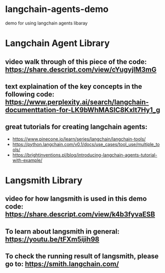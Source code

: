# langchain-agents-demo
demo for using langchain agents libaray

# Langchain Agent Library
## video walk through of this piece of the code: https://share.descript.com/view/cYugyjlM3mG
## text explaination of the key concepts in the following code: https://www.perplexity.ai/search/langchain-documenttation-for-LK9bWhMASlC8Kxlt7Hy1_g

## great tutorials for creating langchain agents:
- https://www.pinecone.io/learn/series/langchain/langchain-tools/
- https://python.langchain.com/v0.1/docs/use_cases/tool_use/multiple_tools/
- https://brightinventions.pl/blog/introducing-langchain-agents-tutorial-with-example/

# Langsmith Library
## video for how langsmith is used in this demo code: https://share.descript.com/view/k4b3fyvaESB
## To learn about langsmith in general: https://youtu.be/tFXm5ijih98
## To check the running result of langsmith, please go to: https://smith.langchain.com/